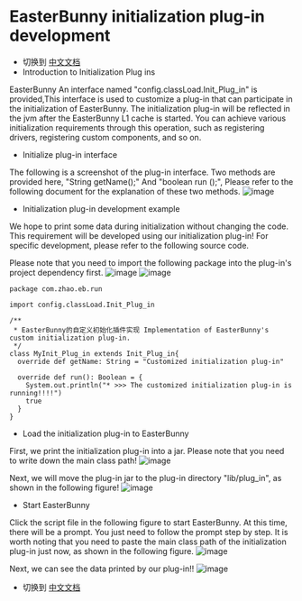 # EasterBunny initialization plug-in development
- 切换到 [中文文档]()
- Introduction to Initialization Plug ins

EasterBunny An interface named "config.classLoad.Init_Plug_in" is provided,This interface is used to customize a plug-in that can participate in the initialization of EasterBunny.
The initialization plug-in will be reflected in the jvm after the EasterBunny L1 cache is started.
You can achieve various initialization requirements through this operation, such as registering drivers, registering custom components, and so on.

- Initialize plug-in interface

The following is a screenshot of the plug-in interface. Two methods are provided here, "String getName();" And "boolean run ();", Please refer to the following document for the explanation of these two methods.
![image](https://user-images.githubusercontent.com/113756063/193179859-ea8cf32a-dbe9-498e-9c3a-1eb357dcbe34.png)

- Initialization plug-in development example

We hope to print some data during initialization without changing the code. This requirement will be developed using our initialization plug-in!
For specific development, please refer to the following source code.

Please note that you need to import the following package into the plug-in's project dependency first.
![image](https://user-images.githubusercontent.com/113756063/193180429-52505d56-e82a-4160-b6f0-6c932e9cc58a.png)
![image](https://user-images.githubusercontent.com/113756063/193180586-897f5879-e31e-422f-b473-5756913b248c.png)

```
package com.zhao.eb.run

import config.classLoad.Init_Plug_in

/**
 * EasterBunny的自定义初始化插件实现 Implementation of EasterBunny's custom initialization plug-in.
 */
class MyInit_Plug_in extends Init_Plug_in{
  override def getName: String = "Customized initialization plug-in"

  override def run(): Boolean = {
    System.out.println("* >>> The customized initialization plug-in is running!!!!")
    true
  }
}
```

- Load the initialization plug-in to EasterBunny

First, we print the initialization plug-in into a jar. Please note that you need to write down the main class path!
![image](https://user-images.githubusercontent.com/113756063/193181071-36df14db-05ff-499f-a84a-e18340b26f9c.png)

Next, we will move the plug-in jar to the plug-in directory "lib/plug_in", as shown in the following figure!
![image](https://user-images.githubusercontent.com/113756063/193181167-dffaabd5-23dc-464f-8843-91b526f63405.png)

- Start EasterBunny

Click the script file in the following figure to start EasterBunny. At this time, there will be a prompt. You just need to follow the prompt step by step. It is worth noting that you need to paste the main class path of the initialization plug-in just now, as shown in the following figure.
![image](https://user-images.githubusercontent.com/113756063/193182437-b6eff165-8832-40b6-9849-f59efaca9018.png)

Next, we can see the data printed by our plug-in!!
![image](https://user-images.githubusercontent.com/113756063/193182506-6809551d-01fa-48b8-9be9-a499463f37b4.png)

- 切换到 [中文文档]()
